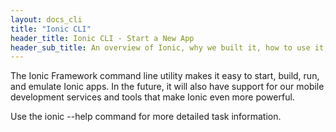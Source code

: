 ```yaml
---
layout: docs_cli
title: "Ionic CLI"
header_title: Ionic CLI - Start a New App
header_sub_title: An overview of Ionic, why we built it, how to use it, and what you should know along the way
---
```


The Ionic Framework command line utility makes it easy to start, build, run, and emulate Ionic apps. In the future, it will also have support for our mobile development services and tools that make Ionic even more powerful.

Use the ionic --help command for more detailed task information.